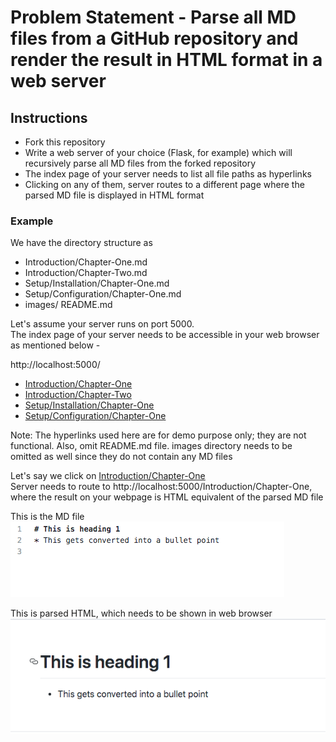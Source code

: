 # Problem Statement - Parse all MD files from a GitHub repository and render the result in HTML format in a web server

## Instructions
* Fork this repository
* Write a web server of your choice (Flask, for example) which will recursively parse all MD files from the forked repository
* The index page of your server needs to list all file paths as hyperlinks
* Clicking on any of them, server routes to a different page where the parsed MD file is displayed in HTML format

### Example
We have the directory structure as
* Introduction/Chapter-One.md
* Introduction/Chapter-Two.md
* Setup/Installation/Chapter-One.md
* Setup/Configuration/Chapter-One.md
* images/
README.md
  
Let's assume your server runs on port 5000.  
The index page of your server needs to be accessible in your web browser as mentioned below -  

http://localhost:5000/
* [Introduction/Chapter-One]()
* [Introduction/Chapter-Two]()
* [Setup/Installation/Chapter-One]()
* [Setup/Configuration/Chapter-One]()  

Note: The hyperlinks used here are for demo purpose only; they are not functional. Also, omit README.md file. images directory needs to be omitted as well since they do not contain any MD files
  
Let's say we click on [Introduction/Chapter-One]()  
Server needs to route to http://localhost:5000/Introduction/Chapter-One, where the result on your webpage is HTML equivalent of the parsed MD file

This is the MD file  
![](images/md.png?raw=true)  
  
This is parsed HTML, which needs to be shown in web browser  
![](images/html.png?raw=true)  
